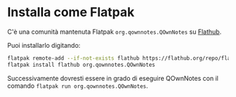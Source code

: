 # Installa come Flatpak

C'è una comunità mantenuta Flatpak `org.qownnotes.QOwnNotes` su [Flathub](https://flathub.org/apps/details/org.qownnotes.QOwnNotes).

Puoi installarlo digitando:

```bash
flatpak remote-add --if-not-exists flathub https://flathub.org/repo/flathub.flatpakrepo
flatpak install flathub org.qownnotes.QOwnNotes
```

Successivamente dovresti essere in grado di eseguire QOwnNotes con il comando `flatpak run org.qownnotes.QOwnNotes`.
